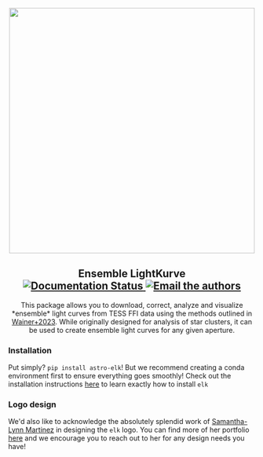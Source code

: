 <p align="center">
    <img width="500", src="https://raw.githubusercontent.com/tobin-wainer/elk/main/docs/_static/main-logo.png">
</p>

<h2 align="center">
    <b>E</b>nsemble <b>L</b>ight<b>K</b>urve
    <br>
    <a href='https://elk.readthedocs.io/en/latest/?badge=latest'>
        <img src='https://readthedocs.org/projects/elk/badge/?version=latest' alt='Documentation Status' />
    </a>
    <a href="mailto:tobinw@uw.edu?cc=tomwagg@uw.edu">
        <img src="https://img.shields.io/badge/contact-authors-blueviolet.svg?style=flat" alt="Email the authors"/>
    </a>
</h2>

<p align="center">
    This package allows you to download, correct, analyze and visualize *ensemble* light curves from TESS FFI data using the methods outlined in <a href="https://ui.adsabs.harvard.edu">Wainer+2023</a>. While originally designed for analysis of star clusters, it can be used to create ensemble light curves for any given aperture.
</p>

### Installation
Put simply? `pip install astro-elk`! But we recommend creating a conda environment first to ensure everything goes smoothly! Check out the installation instructions [here](https://elk.readthedocs.io/en/latest/install.html) to learn exactly how to install `elk`


### Logo design
We'd also like to acknowledge the absolutely splendid work of <a href="https://www.samanthalynnmartinez.com">Samantha-Lynn Martinez</a> in designing the `elk` logo. You can find more of her portfolio <a href="https://www.samanthalynnmartinez.com/illustrationdesign">here</a> and we encourage you to reach out to her for any design needs you have!

